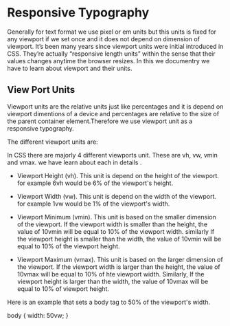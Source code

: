 # Responsive Typography

   Generally for text format we use pixel or em units but this units is fixed for any viewport if we set once and it does not depend on dimension of viewport. It’s been many years since viewport units were initial introduced in CSS. They’re actually “responsive length units” within the sense that their values changes anytime the browser resizes.
In this we documentry we have to learn about viewport and their units.

## View Port Units
    
   Viewport units are the relative units just like percentages and it is depend on viewport dimentions of a device and percentages are relative to the size of the parent container element.Therefore we use viewport unit as a responsive typography.

The different viewport units are:
    
   In CSS there are majorly 4 different viewports unit. These are vh, vw, vmin and vmax. we have learn about each in details .
  
- Viewport Height (vh). This unit is depend on the height of the viewport. for example 6vh would be 6% of the viewport's height.

- Viewport Width (vw). This unit is depend on the width of the viewport. for example 1vw would be 1% of the viewport's width.

- Viewport Minimum (vmin). This unit is based on the smaller dimension of the viewport. If the viewport width is smaller than the height, the value of 10vmin will be equal to 10% of the viewport width. similarly If the viewport height is smaller than the width, the value of 10vmin will be equal to 10% of the viewport height. 

- Viewport Maximum (vmax). This unit is based on the larger dimension of the viewport. If the viewport width is larger than the height, the value of 10vmax will be equal to 10% of hte viewport width. Similarly,  If the viewport height is larger than the width, the value of 10vmax will be equal to 10% of viewport height.

Here is an example that sets a body tag to 50% of the viewport's width.

body { width: 50vw; }


